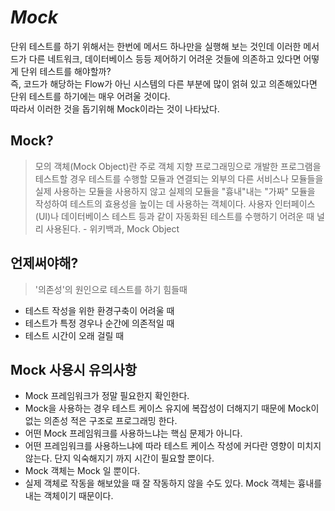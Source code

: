 # ***Mock***

단위 테스트를 하기 위해서는 한번에 메서드 하나만을 실행해 보는 것인데 이러한 메서드가 다른 네트워크, 데이터베이스 등등 제어하기 어려운 것들에 의존하고 있다면 어떻게 단위 테스트를 해야할까?  
즉, 코드가 해당하는 Flow가 아닌 시스템의 다른 부분에 많이 얽혀 있고 의존해있다면 단위 테스트를 하기에는 매우 어려울 것이다.  
따라서 이러한 것을 돕기위해 Mock이라는 것이 나타났다.

## Mock?
>모의 객체(Mock Object)란 주로 객체 지향 프로그래밍으로 개발한 프로그램을 테스트할 경우 테스트를 수행할 모듈과 연결되는 외부의 다른 서비스나 모듈들을 실제 사용하는 모듈을 사용하지 않고 실제의 모듈을 "흉내"내는 "가짜" 모듈을 작성하여 테스트의 효용성을 높이는 데 사용하는 객체이다. 사용자 인터페이스(UI)나 데이터베이스 테스트 등과 같이 자동화된 테스트를 수행하기 어려운 때 널리 사용된다. - 위키백과, Mock Object

## 언제써야해?
> '의존성'의 원인으로 테스트를 하기 힘들때

- 테스트 작성을 위한 환경구축이 어려울 때
- 테스트가 특정 경우나 순간에 의존적일 때
- 테스트 시간이 오래 걸릴 때

## Mock 사용시 유의사항

- Mock 프레임워크가 정말 필요한지 확인한다.  
- Mock을 사용하는 경우 테스트 케이스 유지에 복잡성이 더해지기 때문에 Mock이 없는 의존성 적은 구조로 프로그래밍 한다.  
- 어떤 Mock 프레임워크를 사용하느냐는 핵심 문제가 아니다.  
- 어떤 프레임워크를 사용하느냐에 따라 테스트 케이스 작성에 커다란 영향이 미치지 않는다. 단지 익숙해지기 까지 시간이 필요할 뿐이다.  
- Mock 객체는 Mock 일 뿐이다.  
- 실제 객체로 작동을 해보았을 때 잘 작동하지 않을 수도 있다. Mock 객체는 흉내를 내는 객체이기 때문이다.   